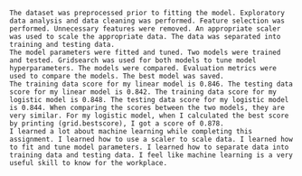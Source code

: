 	The dataset was preprocessed prior to fitting the model. Exploratory data analysis and data cleaning was performed. Feature selection was performed. Unnecessary features were removed. An appropriate scaler was used to scale the appropriate data. The data was separated into training and testing data. 
	The model parameters were fitted and tuned. Two models were trained and tested. Gridsearch was used for both models to tune model hyperparameters. The models were compared. Evaluation metrics were used to compare the models. The best model was saved. 
	The training data score for my linear model is 0.846. The testing data score for my linear model is 0.842. The training data score for my logistic model is 0.848. The testing data score for my logistic model is 0.844. When comparing the scores between the two models, they are very similar. For my logistic model, when I calculated the best score by printing (grid.bestscore), I got a score of 0.878.
	I learned a lot about machine learning while completing this assignment. I learned how to use a scaler to scale data. I learned how to fit and tune model parameters. I learned how to separate data into training data and testing data. I feel like machine learning is a very useful skill to know for the workplace.









